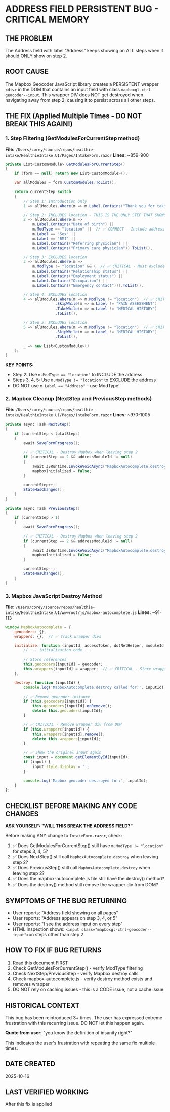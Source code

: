 # ADDRESS FIELD PERSISTENT BUG - CRITICAL MEMORY

## THE PROBLEM
The Address field with label "Address" keeps showing on ALL steps when it should ONLY show on step 2.

## ROOT CAUSE
The Mapbox Geocoder JavaScript library creates a PERSISTENT wrapper `<div>` in the DOM that contains an input field with class `mapboxgl-ctrl-geocoder--input`. This wrapper DIV does NOT get destroyed when navigating away from step 2, causing it to persist across all other steps.

## THE FIX (Applied Multiple Times - DO NOT BREAK THIS AGAIN!)

### 1. Step Filtering (GetModulesForCurrentStep method)
**File:** `/Users/corey/source/repos/healthie-intake/HealthieIntake.UI/Pages/IntakeForm.razor`
**Lines:** ~859-900

```csharp
private List<CustomModule> GetModulesForCurrentStep()
{
    if (form == null) return new List<CustomModule>();

    var allModules = form.CustomModules.ToList();

    return currentStep switch
    {
        // Step 1: Introduction only
        1 => allModules.Where(m => m.Label.Contains("Thank you for taking")).ToList(),

        // Step 2: INCLUDES location - THIS IS THE ONLY STEP THAT SHOWS ADDRESS
        2 => allModules.Where(m =>
            m.Label.Contains("Date of birth") ||
            m.ModType == "location" ||  // ✅ CORRECT - Include address here
            m.Label == "Sex" ||
            m.Label == "BMI" ||
            m.Label.Contains("Referring physician") ||
            m.Label.Contains("Primary care physician")).ToList(),

        // Step 3: EXCLUDES location
        3 => allModules.Where(m =>
            m.ModType != "location" && (  // ✅ CRITICAL - Must exclude location
            m.Label.Contains("Relationship status") ||
            m.Label.Contains("Employment status") ||
            m.Label.Contains("Occupation") ||
            m.Label.Contains("Emergency contact"))).ToList(),

        // Step 4: EXCLUDES location
        4 => allModules.Where(m => m.ModType != "location")  // ✅ CRITICAL
                      .SkipWhile(m => m.Label != "PAIN ASSESSMENT")
                      .TakeWhile(m => m.Label != "MEDICAL HISTORY")
                      .ToList(),

        // Step 5: EXCLUDES location
        5 => allModules.Where(m => m.ModType != "location")  // ✅ CRITICAL
                      .SkipWhile(m => m.Label != "MEDICAL HISTORY")
                      .ToList(),

        _ => new List<CustomModule>()
    };
}
```

**KEY POINTS:**
- Step 2: Use `m.ModType == "location"` to INCLUDE the address
- Steps 3, 4, 5: Use `m.ModType != "location"` to EXCLUDE the address
- DO NOT use `m.Label == "Address"` - use ModType!

### 2. Mapbox Cleanup (NextStep and PreviousStep methods)
**File:** `/Users/corey/source/repos/healthie-intake/HealthieIntake.UI/Pages/IntakeForm.razor`
**Lines:** ~970-1005

```csharp
private async Task NextStep()
{
    if (currentStep < totalSteps)
    {
        await SaveFormProgress();

        // ✅ CRITICAL - Destroy Mapbox when leaving step 2
        if (currentStep == 2 && addressModuleId != null)
        {
            await JSRuntime.InvokeVoidAsync("MapboxAutocomplete.destroy", $"address-{addressModuleId}");
            mapboxInitialized = false;
        }

        currentStep++;
        StateHasChanged();
    }
}

private async Task PreviousStep()
{
    if (currentStep > 1)
    {
        await SaveFormProgress();

        // ✅ CRITICAL - Destroy Mapbox when leaving step 2
        if (currentStep == 2 && addressModuleId != null)
        {
            await JSRuntime.InvokeVoidAsync("MapboxAutocomplete.destroy", $"address-{addressModuleId}");
            mapboxInitialized = false;
        }

        currentStep--;
        StateHasChanged();
    }
}
```

### 3. Mapbox JavaScript Destroy Method
**File:** `/Users/corey/source/repos/healthie-intake/HealthieIntake.UI/wwwroot/js/mapbox-autocomplete.js`
**Lines:** ~91-113

```javascript
window.MapboxAutocomplete = {
    geocoders: {},
    wrappers: {},  // ✅ Track wrapper divs

    initialize: function (inputId, accessToken, dotNetHelper, moduleId) {
        // ... initialization code ...

        // Store references
        this.geocoders[inputId] = geocoder;
        this.wrappers[inputId] = wrapper;  // ✅ CRITICAL - Store wrapper reference
    },

    destroy: function (inputId) {
        console.log('MapboxAutocomplete.destroy called for:', inputId);

        // ✅ Remove geocoder instance
        if (this.geocoders[inputId]) {
            this.geocoders[inputId].onRemove();
            delete this.geocoders[inputId];
        }

        // ✅ CRITICAL - Remove wrapper div from DOM
        if (this.wrappers[inputId]) {
            this.wrappers[inputId].remove();
            delete this.wrappers[inputId];
        }

        // ✅ Show the original input again
        const input = document.getElementById(inputId);
        if (input) {
            input.style.display = '';
        }

        console.log('Mapbox geocoder destroyed for:', inputId);
    }
};
```

## CHECKLIST BEFORE MAKING ANY CODE CHANGES

**ASK YOURSELF: "WILL THIS BREAK THE ADDRESS FIELD?"**

Before making ANY change to `IntakeForm.razor`, check:

1. ✅ Does GetModulesForCurrentStep() still have `m.ModType != "location"` for steps 3, 4, 5?
2. ✅ Does NextStep() still call `MapboxAutocomplete.destroy` when leaving step 2?
3. ✅ Does PreviousStep() still call `MapboxAutocomplete.destroy` when leaving step 2?
4. ✅ Does the mapbox-autocomplete.js file still have the destroy() method?
5. ✅ Does the destroy() method still remove the wrapper div from DOM?

## SYMPTOMS OF THE BUG RETURNING
- User reports: "Address field showing on all pages"
- User reports: "Address appears on step 3, 4, or 5"
- User reports: "I see the address input on every step"
- HTML inspection shows: `<input class="mapboxgl-ctrl-geocoder--input">`on steps other than step 2

## HOW TO FIX IF BUG RETURNS
1. Read this document FIRST
2. Check GetModulesForCurrentStep() - verify ModType filtering
3. Check NextStep/PreviousStep - verify Mapbox destroy calls
4. Check mapbox-autocomplete.js - verify destroy method exists and removes wrapper
5. DO NOT rely on caching issues - this is a CODE issue, not a cache issue

## HISTORICAL CONTEXT
This bug has been reintroduced 3+ times. The user has expressed extreme frustration with this recurring issue. DO NOT let this happen again.

**Quote from user:** "you know the definition of insanity right?"

This indicates the user's frustration with repeating the same fix multiple times.

## DATE CREATED
2025-10-16

## LAST VERIFIED WORKING
After this fix is applied
